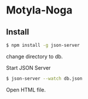 # Motyla-Noga

## Install

```bash
$ npm install -g json-server
```

change directory to db.

Start JSON Server

```bash
$ json-server --watch db.json
```

Open HTML file.
